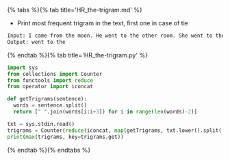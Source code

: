 {% tabs %}{% tab title='HR_the-trigram.md' %}

* Print most frequent trigram in the text, first one in case of tie

```txt
Input: I came from the moon. He went to the other room. She went to the drawing room.
Output: went to the
```

{% endtab %}{% tab title='HR_the-trigram.py' %}

```py
import sys
from collections import Counter
from functools import reduce
from operator import iconcat

def getTrigrams(sentence):
  words = sentence.split()
  return [" ".join(words[i:i+3]) for i in range(len(words)-2)]

txt = sys.stdin.read()
trigrams = Counter(reduce(iconcat, map(getTrigrams, txt.lower().split('.')), []))
print(max(trigrams, key=trigrams.get))
```

{% endtab %}{% endtabs %}
